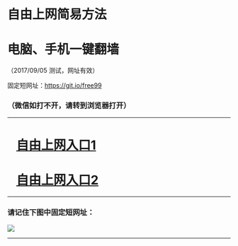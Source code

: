 ﻿# 自由上网简易方法

# 电脑、手机一键翻墙

（2017/09/05 测试，网址有效）

固定短网址：https://git.io/free99

### （微信如打不开，请转到浏览器打开）


***





# &nbsp;&nbsp; <a href="http://ft86122832.fwq-tz1001.xyz/fwqtz01.html?t=090500129044 " target="_blank">自由上网入口1</a>
# &nbsp;&nbsp; <a href="http://ft188418941.fwq-tz1002.xyz/fwqtz02.html?t=090500116786 " target="_blank">自由上网入口2</a>
***

### 请记住下图中固定短网址：

<img src="https://s3-us-west-2.amazonaws.com/fwq-1001/yjfq-20170905okok.png" /> 


***


